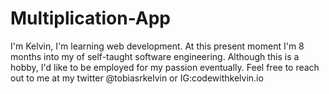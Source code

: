 # Multiplication-App

I'm Kelvin, I'm learning web development. At this present moment I'm 8 months into my of self-taught software engineering. Although this is a hobby, I'd like to be employed for my passion eventually. Feel free to reach out to me at my twitter @tobiasrkelvin or IG:codewithkelvin.io


